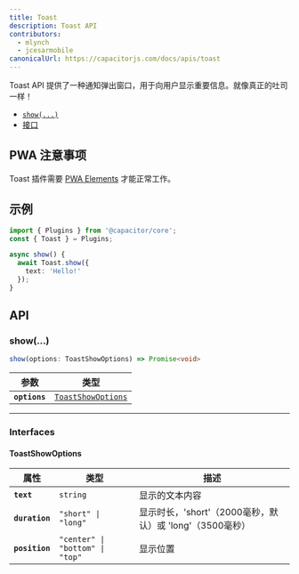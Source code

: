 ```yaml
---
title: Toast
description: Toast API
contributors:
  - mlynch
  - jcesarmobile
canonicalUrl: https://capacitorjs.com/docs/apis/toast
---
```


<plugin-platforms platforms="pwa,ios,android"></plugin-platforms>

Toast API 提供了一种通知弹出窗口，用于向用户显示重要信息。就像真正的吐司一样！

- [`show(...)`](#show)
- [接口](#interfaces)

## PWA 注意事项

Toast 插件需要 [PWA Elements](/web/pwa-elements.mdx) 才能正常工作。

## 示例

```typescript
import { Plugins } from '@capacitor/core';
const { Toast } = Plugins;

async show() {
  await Toast.show({
    text: 'Hello!'
  });
}
```

## API

### show(...)

```typescript
show(options: ToastShowOptions) => Promise<void>
```

| 参数          | 类型                                                          |
| ------------- | ------------------------------------------------------------- |
| **`options`** | <code><a href="#toastshowoptions">ToastShowOptions</a></code> |

---

### Interfaces

#### ToastShowOptions

| 属性           | 类型                                       | 描述                                                     |
| -------------- | ------------------------------------------ | -------------------------------------------------------- |
| **`text`**     | <code>string</code>                        | 显示的文本内容                                           |
| **`duration`** | <code>"short" \| "long"</code>             | 显示时长，'short'（2000毫秒，默认）或 'long'（3500毫秒） |
| **`position`** | <code>"center" \| "bottom" \| "top"</code> | 显示位置                                                 |
